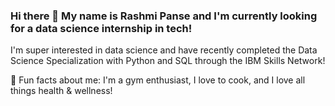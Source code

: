 ### Hi there 👋 My name is Rashmi Panse and I'm currently looking for a data science internship in tech! 

I'm super interested in data science and have recently completed the Data Science Specialization with Python and SQL through the IBM Skills Network!

🌱 Fun facts about me: I'm a gym enthusiast, I love to cook, and I love all things health & wellness!

<!--
**rxshmi-p/rxshmi-p** is a ✨ _special_ ✨ repository because its `README.md` (this file) appears on your GitHub profile.

Here are some ideas to get you started:

- 🔭 I’m currently working on 
- 🌱 I’m currently learning 
- 👯 I’m looking to collaborate on ...
- 🤔 I’m looking for help with ...
- 💬 Ask me about ...
- 📫 How to reach me: ...
- 😄 Pronouns: ...
- ⚡ Fun fact: ...
-->
